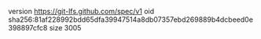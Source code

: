 version https://git-lfs.github.com/spec/v1
oid sha256:81af228992bdd65dfa39947514a8db07357ebd269889b4dcbeed0e398897cfc8
size 3005
